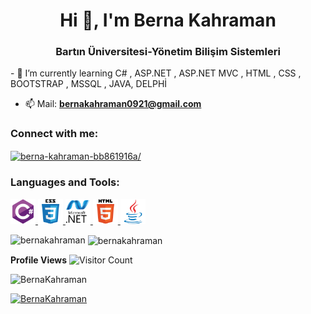 <h1 align="center">Hi 👋, I'm Berna Kahraman</h1>
<h3 align="center">Bartın Üniversitesi-Yönetim Bilişim Sistemleri</h3>
- 🌱 I’m currently learning C# , ASP.NET , ASP.NET MVC , HTML , CSS , BOOTSTRAP , MSSQL , JAVA, DELPHİ

- 📫 Mail: **bernakahraman0921@gmail.com**

<h3 align="left">Connect with me:</h3>
<p align="left">
<a href="https://linkedin.com/in/berna-kahraman-bb861916a/" target="blank"><img align="center" src="https://cdn.jsdelivr.net/npm/simple-icons@3.0.1/icons/linkedin.svg" alt="berna-kahraman-bb861916a/" height="30" width="40" /></a>
</p>

<h3 align="left">Languages and Tools:</h3>
<p align="left"> <a href="https://www.w3schools.com/cs/" target="_blank"> <img src="https://raw.githubusercontent.com/devicons/devicon/master/icons/csharp/csharp-original.svg" alt="csharp" width="40" height="40"/> </a> <a href="https://www.w3schools.com/css/" target="_blank"> <img src="https://raw.githubusercontent.com/devicons/devicon/master/icons/css3/css3-original-wordmark.svg" alt="css3" width="40" height="40"/> </a> <a href="https://dotnet.microsoft.com/" target="_blank"> <img src="https://raw.githubusercontent.com/devicons/devicon/master/icons/dot-net/dot-net-original-wordmark.svg" alt="dotnet" width="40" height="40"/> </a> <a href="https://www.w3.org/html/" target="_blank"> <img src="https://raw.githubusercontent.com/devicons/devicon/master/icons/html5/html5-original-wordmark.svg" alt="html5" width="40" height="40"/> </a> <a href="https://www.java.com" target="_blank"> <img src="https://raw.githubusercontent.com/devicons/devicon/master/icons/java/java-original.svg" alt="java" width="40" height="40"/> </a> </p>

<p><img align="left" src="https://github-readme-stats.vercel.app/api/top-langs?username=BernaKahraman&show_icons=true&locale=en&layout=compact" alt="bernakahraman" /></p>

<p>&nbsp;<img align="center" src="https://github-readme-stats.vercel.app/api?username=BernaKahraman&show_icons=true&locale=en" alt="bernakahraman" /></p>

**Profile Views**
![Visitor Count](https://profile-counter.glitch.me/{BernaKahraman}/count.svg)
<p align="left"> <img src="https://komarev.com/ghpvc/?username=BernaKahraman&label=Profile%20views&color=0e75b6&style=flat" alt="BernaKahraman" /> </p>
<p align="left"> <a href="https://github.com/ryo-ma/github-profile-trophy"><img src="https://github-profile-trophy.vercel.app/?username=BernaKahraman&theme=onedark" alt="BernaKahraman" /></a> </p>
</div>
